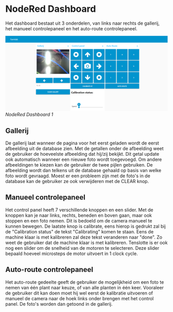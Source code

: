 # NodeRed Dashboard

Het dashboard bestaat uit 3 onderdelen, van links naar rechts de gallerij, het manueel controlepaneel en het auto-route controlepaneel.

![](./assets/img/nodered%20dashboard.png)
_NodeRed Dashboard 1_

## Gallerij
De gallerij laat wanneer de pagina voor het eerst geladen wordt de eerst afbeelding uit de database zien. Met de getallen onder de afbeelding weet de gebruiker de hoeveelste afbeelding dat hij/zij bekijkt. Dit getal update ook automatisch wanneer een nieuwe foto wordt toegevoegd. Om andere afbeeldingen te kiezen kan de gebruiker de twee pijlen gebruiken. De afbeelding wordt dan telkens uit de database gehaald op basis van welke foto wordt gevraagd. Moest er een probleem zijn met de foto's in de database kan de gebruiker ze ook verwijderen met de CLEAR knop.

## Manueel controlepaneel

Het control panel heeft 7 verschillende knoppen en een slider. Met de knoppen kan je naar links, rechts, beneden en boven gaan, maar ook stoppen en een foto nemen. Dit is bedoeld om de camera manueel te kunnen bewegen. De laatste knop is calibrate, eens hierop is gedrukt zal bij de "Calibration status" de tekst "Calibrating" komen te staan. Eens de machine klaar is met kalibreren zal deze tekst veranderen naar "done". Zo weet de gebruiker dat de machine klaar is met kalibreren. Tenslotte is er ook nog een slider om de snelheid van de motoren te selecteren. Deze slider bepaald hoeveel microsteps de motor uitvoert in 1 clock cycle.

## Auto-route controlepaneel

Het auto-route gedeelte geeft de gebruiker de mogelijkheid om een foto te nemen van één plant naar keuze, of van alle planten in één keer. Vooraleer de gebruiker dit kan doen moet hij wel eerst de kalibratie uitvoeren of manueel de camera naar de hoek links onder brengen met het control panel. De foto's worden dan getoond in de gallerij.